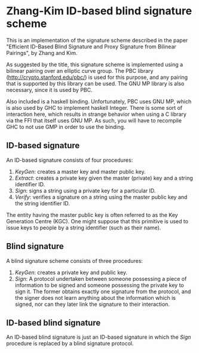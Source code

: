 # Zhang-Kim ID-based blind signature scheme

This is an implementation of the signature scheme described in the paper
"Efficient ID-Based Blind Signature and Proxy Signature from Bilinear Pairings",
by Zhang and Kim.

As suggested by the title, this signature scheme is implemented using a bilinear
pairing over an elliptic curve group. The PBC library (http://crypto.stanford.edu/pbc/)
is used for this purpose, and any pairing that is supported by this library can be used.
The GNU MP library is also necessary, since it is used by PBC.

Also included is a haskell binding. Unfortunately, PBC uses GNU MP, which is also used
by GHC to implement haskell Integer. There is some sort of interaction here, which results
in strange behavior when using a C library via the FFI that itself uses GNU MP. As such,
you will have to recompile GHC to not use GMP in order to use the binding.

## ID-based signature

An ID-based signature consists of four procedures:

1. *KeyGen*: creates a master key and master public key.
2. *Extract*: creates a private key given the master (private) key and a string identifier ID.
3. *Sign*: signs a string using a private key for a particular ID.
4. *Verify*: verifies a signature on a string using the master public key and the string identifier ID.

The entity having the master public key is often referred to as the Key Generation Centre (KGC).
One might suppose that this primitive is used to issue keys to people by a string identifier (such
as their name).

## Blind signature

A blind signature scheme consists of three procedures:

1. *KeyGen*: creates a private key and public key.
2. *Sign*: A protocol undertaken between someone possessing a piece of information to be signed and
   someone possessing the private key to sign it. The former obtains exactly one signature from the
   protocol, and the signer does not learn anything about the information which is signed, nor can
   they later link the signature to their interaction.

## ID-based blind signature

An ID-based blind signature is just an ID-based signature in which the *Sign* procedure is
replaced by a blind signature protocol.
